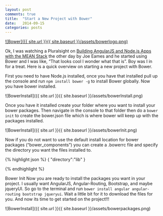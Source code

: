 ```yaml
---
layout: post
comments: true
title:  "Start a New Project with Bower"
date:   2014-09-15
categories: posts
---
```



[![Bower]({{ site.url }}{{ site.baseurl }}/assets/bowerlogo.png)](http://bower.io)

Ok, I was watching a Pluralsight on [Building AngularJS and Node.js Apps with the MEAN Stack][pluralsightcourse] the other day by Joe Eames and he started using Bower and I was like, “That looks cool I wonder what that is”. Boy was I in for a treat. Here is a quick overview on starting a new project with Bower.

First you need to have Node.js installed, once you have that installed pull up the console and run `npm install bower -g` to install Bower globally. Now you have bower installed.



![BowerInstall]({{ site.url }}{{ site.baseurl }}/assets/bowerInstall.png)

Once you have it installed create your folder where you want to install your bower packages. Then navigate in the console to that folder then do a `bower init` to create the bower.json file which is where bower will keep up with the packages installed.



![BowerInstall]({{ site.url }}{{ site.baseurl }}/assets/bowerInit.png)

Now if you do not want to use the default install location for bower packages (“bower_components”) you can create a .bowerrc file and specify the directory you want the files installed to.

{% highlight json %}
{
    "directory":"lib"
}

{% endhighlight %}



Bower Init
Now you are ready to install the packages you want in your project. I usually want AngularJS, Angular-Routing, Bootstrap, and maybe jqueryUI. So go to the terminal and run `bower install angular angular-routing bootstrap jqueryui`. Wait a little bit for it to download the files for you. And now its time to get started on the project!!!


![BowerInstall]({{ site.url }}{{ site.baseurl }}/assets/bowerpackages.png)

[pluralsightcourse]: http://pluralsight.com/training/courses/TableOfContents?courseName=building-angularjs-nodejs-apps-mean&highlight=joe-eames_building-angularjs-nodejs-apps-mean-m3*5#building-angularjs-nodejs-apps-mean-m3
